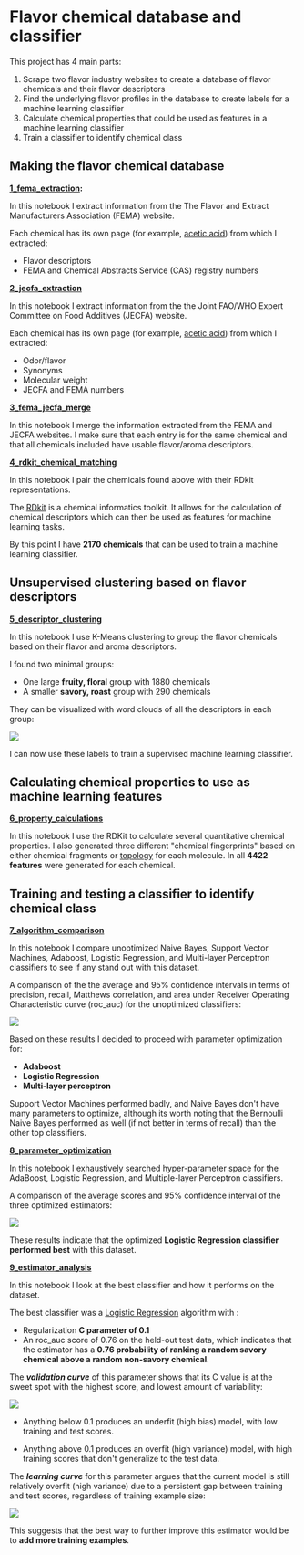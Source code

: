 # Flavor chemical database and classifier

This project has 4 main parts: 

1) Scrape two flavor industry websites to create a database of flavor chemicals and their flavor descriptors 
2) Find the underlying flavor profiles in the database to create labels for a machine learning classifier
3) Calculate chemical properties that could be used as features in a machine learning classifier
4) Train a classifier to identify chemical class

## Making the flavor chemical database 

__[1_fema_extraction](1_fema_extraction.ipynb):__

In this notebook I extract information from the The Flavor and Extract Manufacturers Association (FEMA) website.

Each chemical has its own page (for example, [acetic acid](https://www.femaflavor.org/acetic-acid-2)) from which I extracted:
- Flavor descriptors
- FEMA and Chemical Abstracts Service (CAS) registry numbers

__[2_jecfa_extraction](2_jecfa_extraction.ipynb)__

In this notebook I extract information from the the Joint FAO/WHO Expert Committee on Food Additives  (JECFA) website.

Each chemical has its own page (for example, [acetic acid](http://www.fao.org/food/food-safety-quality/scientific-advice/jecfa/jecfa-flav/details/en/c/3/)) from which I extracted:
- Odor/flavor
- Synonyms
- Molecular weight
- JECFA and FEMA numbers

__[3_fema_jecfa_merge](3_fema_jecfa_merge.ipynb)__

In this notebook I merge the information extracted from the FEMA and JECFA websites. I make sure that each entry is for the same chemical and that all chemicals included have usable flavor/aroma descriptors.

__[4_rdkit_chemical_matching](4_rdkit_chemical_matching.ipynb)__

In this notebook I pair the chemicals found above with their RDkit representations. 

The [RDkit](http://www.rdkit.org/docs/Overview.html) is a chemical informatics toolkit. It allows for the calculation of chemical descriptors which can then be used as features for machine learning tasks. 

By this point I have __2170 chemicals__ that can be used to train a machine learning classifier. 

## Unsupervised clustering based on flavor descriptors

__[5_descriptor_clustering](5_descriptor_clustering.ipynb)__

In this notebook I use K-Means clustering to group the flavor chemicals based on their flavor and aroma descriptors.

I found two minimal groups: 

- One large __fruity, floral__ group with 1880 chemicals
- A smaller __savory, roast__ group with 290 chemicals

They can be visualized with word clouds of all the descriptors in each group:

![](Images/1_wordcloud.png)

I can now use these labels to train a supervised machine learning classifier.

## Calculating chemical properties to use as machine learning features

__[6_property_calculations](6_property_calculations.ipynb)__

In this notebook I use the RDKit to calculate several quantitative chemical properties. I also generated three different "chemical fingerprints" based on either chemical fragments or [topology](http://infochim.u-strasbg.fr/cgi-bin/predserv-cgi/ChemAxon/JChem/doc/user/ECFP.html) for each molecule. In all __4422 features__ were generated for each chemical.

## Training and testing a classifier to identify chemical class

__[7_algorithm_comparison](7_algorithm_comparison.ipynb)__

In this notebook I compare unoptimized Naive Bayes, Support Vector Machines, Adaboost, Logistic Regression, and Multi-layer Perceptron classifiers to see if any stand out with this dataset. 

A comparison of the the average and 95% confidence intervals in terms of precision, recall, Matthews correlation, and area under Receiver Operating Characteristic curve (roc_auc) for the unoptimized classifiers: 

![](Images/2_unoptimized_comparison.png)

Based on these results I decided to proceed with parameter optimization for:

- __Adaboost__
- __Logistic Regression__
- __Multi-layer perceptron__

Support Vector Machines performed badly, and Naive Bayes don't have many parameters to optimize, although its worth noting that the Bernoulli Naive Bayes performed as well (if not better in terms of recall) than the other top classifiers.

__[8_parameter_optimization](8_parameter_optimization.ipynb)__

In this notebook I exhaustively searched hyper-parameter space for the AdaBoost, Logistic Regression, and Multiple-layer Perceptron classifiers.

A comparison of the average scores and 95% confidence interval of the three optimized estimators:

![](Images/3_optimized_comparison.png)

These results indicate that the optimized __Logistic Regression classifier performed best__ with this dataset. 

__[9_estimator_analysis](9_estimator_analysis.ipynb)__

In this notebook I look at the best classifier and how it performs on the dataset. 

The best classifier was a [Logistic Regression](http://scikit-learn.org/stable/modules/linear_model.html#logistic-regression) algorithm with :
- Regularization __C parameter of 0.1__
- An roc_auc score of 0.76 on the held-out test data, which indicates that the estimator has a __0.76 probability of ranking a random savory chemical above a random non-savory chemical__.

The **_validation curve_** of this parameter shows that its C value is at the sweet spot with the highest score, and lowest amount of variability:

![](Images/3_val_curve.png)

- Anything below 0.1 produces an underfit (high bias) model, with low training and test scores. 

- Anything above 0.1 produces an overfit (high variance) model, with high training scores that don't generalize to the test data.

The **_learning curve_** for this parameter argues that the current model is still relatively overfit (high variance) due to a persistent gap between training and test scores, regardless of training example size:

![](Images/4_learn_curve.png)

This suggests that the best way to further improve this estimator would be to __add more training examples__. 